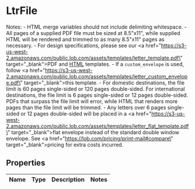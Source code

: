 

# LtrFile

Notes: - HTML merge variables should not include delimiting whitespace. - All pages of a supplied PDF file must be sized at 8.5\"x11\", while supplied HTML will be rendered and trimmed to as many 8.5\"x11\" pages as necessary. - For design specifications, please see our <a href=\"https://s3-us-west-2.amazonaws.com/public.lob.com/assets/templates/letter_template.pdf\" target=\"_blank\">PDF</a> and [HTML](#section/HTML-Examples) templates. - If a `custom_envelope` is used, follow <a href=\"https://s3-us-west-2.amazonaws.com/public.lob.com/assets/templates/letter_custom_envelope.pdf\" target=\"_blank\">this template</a>. - For domestic destinations, the file limit is 60 pages single-sided or 120 pages double-sided. For international destinations, the file limit is 6 pages single-sided or 12 pages double-sided. PDFs that surpass the file limit will error, while HTML that renders more pages than the file limit will be trimmed. - Any letters over 6 pages single-sided or 12 pages double-sided will be placed in a <a href=\"https://s3-us-west-2.amazonaws.com/public.lob.com/assets/templates/letter_flat_template.pdf\" target=\"_blank\">flat envelope</a> instead of the standard double window envelope.  See <a href=\"https://lob.com/pricing/print-mail#compare\" target=\"_blank\">pricing</a> for extra costs incurred.

## Properties

| Name | Type | Description | Notes |
|------------ | ------------- | ------------- | -------------|



